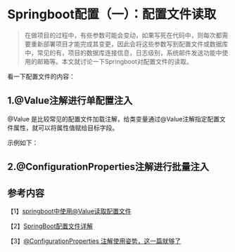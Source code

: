 # Springboot配置（一）：配置文件读取

> 在做项目的过程中，有些参数可能会变动，如果写死在代码中，则每次都需要重新部署项目才能完成其变更，因此会将这些参数写到配置文件或数据库中，常见的有，项目的数据库连接信息，日志级别，系统邮件发送功能中使用的邮箱等。本文就讨论一下Springboot对配置文件的读取。

看一下配置文件的内容：



## 1.@Value注解进行单配置注入

@Value 是比较常见的配置文件加载注解，给类变量通过@Value注解指定配置文件属性，就可以将属性值赋给目标字段。

示例如下：



## 2.@ConfigurationProperties注解进行批量注入



## 参考内容

【1】[springboot中使用@Value读取配置文件](https://www.cnblogs.com/duanxz/p/4520627.html)

【2】[SpringBoot配置文件详解](https://www.cnblogs.com/charleswone/p/11437661.html)

【3】[@ConfigurationProperties 注解使用姿势，这一篇就够了](https://blog.csdn.net/yusimiao/article/details/97622666)